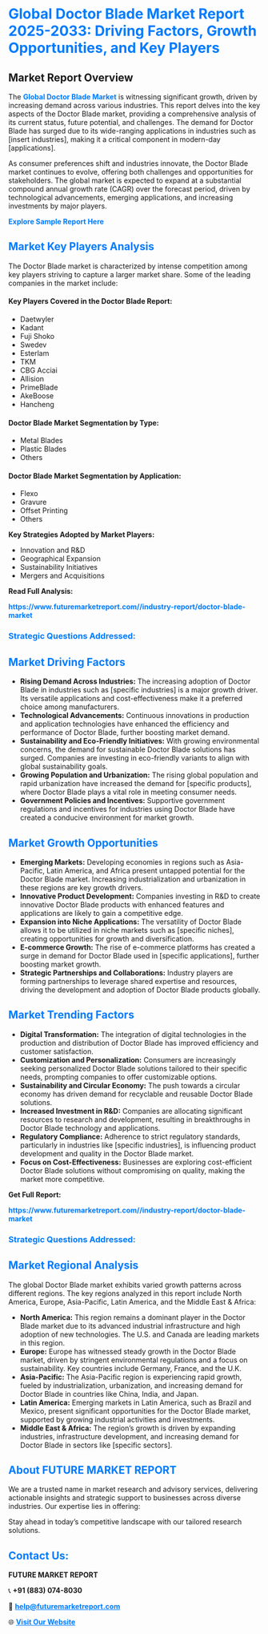 <h1 style="color: #007BFF;">Global Doctor Blade Market Report 2025-2033: Driving Factors, Growth Opportunities, and Key Players</h1>

<section id="overview">
<h2>Market Report Overview</h2>
<p>The <a href="https://www.futuremarketreport.com//industry-report/doctor-blade-market" style="color: #007BFF; text-decoration: none;"><strong>Global Doctor Blade Market</strong></a> is witnessing significant growth, driven by increasing demand across various industries. This report delves into the key aspects of the Doctor Blade market, providing a comprehensive analysis of its current status, future potential, and challenges. The demand for Doctor Blade has surged due to its wide-ranging applications in industries such as [insert industries], making it a critical component in modern-day [applications].</p>
<p>As consumer preferences shift and industries innovate, the Doctor Blade market continues to evolve, offering both challenges and opportunities for stakeholders. The global market is expected to expand at a substantial compound annual growth rate (CAGR) over the forecast period, driven by technological advancements, emerging applications, and increasing investments by major players.</p>
</section>

<section id="overview">
<p><a href="https://www.futuremarketreport.com//request-sample/reportId=61207" style="color: #007BFF; text-decoration: none;"><strong>Explore Sample Report Here</strong></a></p>
</section>

<section id="key-players">
<h2 style="color: #007BFF;">Market Key Players Analysis</h2>
<p>The Doctor Blade market is characterized by intense competition among key players striving to capture a larger market share. Some of the leading companies in the market include:</p>
<h4>Key Players Covered in the Doctor Blade Report:</h4>
<ul><li>Daetwyler</li><li>Kadant</li><li>Fuji Shoko</li><li>Swedev</li><li>Esterlam</li><li>TKM</li><li>CBG Acciai</li><li>Allision</li><li>PrimeBlade</li><li>AkeBoose</li><li>Hancheng</li></ul>
<h4>Doctor Blade Market Segmentation by Type:</h4>
<ul><li>Metal Blades</li><li>Plastic Blades</li><li>Others</li></ul>

<h4>Doctor Blade Market Segmentation by Application:</h4>
<ul><li>Flexo</li><li>Gravure</li><li>Offset Printing</li><li>Others</li></ul>
<p><strong>Key Strategies Adopted by Market Players:</strong></p>
<ul>
<li>Innovation and R&D</li>
<li>Geographical Expansion</li>
<li>Sustainability Initiatives</li>
<li>Mergers and Acquisitions</li>
</ul>
</section>

<section>
<p><strong>Read Full Analysis: </strong></p><a href="https://www.futuremarketreport.com//industry-report/doctor-blade-market" style="color: #007BFF; text-decoration: none;"><strong>https://www.futuremarketreport.com//industry-report/doctor-blade-market</strong></a>
<h3 style="color: #007BFF;">Strategic Questions Addressed:</h3>
</section>

<section id="driving-factors">
<h2 style="color: #007BFF;">Market Driving Factors</h2>
<ul>
<li><strong>Rising Demand Across Industries:</strong> The increasing adoption of Doctor Blade in industries such as [specific industries] is a major growth driver. Its versatile applications and cost-effectiveness make it a preferred choice among manufacturers.</li>
<li><strong>Technological Advancements:</strong> Continuous innovations in production and application technologies have enhanced the efficiency and performance of Doctor Blade, further boosting market demand.</li>
<li><strong>Sustainability and Eco-Friendly Initiatives:</strong> With growing environmental concerns, the demand for sustainable Doctor Blade solutions has surged. Companies are investing in eco-friendly variants to align with global sustainability goals.</li>
<li><strong>Growing Population and Urbanization:</strong> The rising global population and rapid urbanization have increased the demand for [specific products], where Doctor Blade plays a vital role in meeting consumer needs.</li>
<li><strong>Government Policies and Incentives:</strong> Supportive government regulations and incentives for industries using Doctor Blade have created a conducive environment for market growth.</li>
</ul>
</section>

<section id="growth-opportunities">
<h2 style="color: #007BFF;">Market Growth Opportunities</h2>
<ul>
<li><strong>Emerging Markets:</strong> Developing economies in regions such as Asia-Pacific, Latin America, and Africa present untapped potential for the Doctor Blade market. Increasing industrialization and urbanization in these regions are key growth drivers.</li>
<li><strong>Innovative Product Development:</strong> Companies investing in R&D to create innovative Doctor Blade products with enhanced features and applications are likely to gain a competitive edge.</li>
<li><strong>Expansion into Niche Applications:</strong> The versatility of Doctor Blade allows it to be utilized in niche markets such as [specific niches], creating opportunities for growth and diversification.</li>
<li><strong>E-commerce Growth:</strong> The rise of e-commerce platforms has created a surge in demand for Doctor Blade used in [specific applications], further boosting market growth.</li>
<li><strong>Strategic Partnerships and Collaborations:</strong> Industry players are forming partnerships to leverage shared expertise and resources, driving the development and adoption of Doctor Blade products globally.</li>
</ul>
</section>

<section id="trending-factors">
<h2 style="color: #007BFF;">Market Trending Factors</h2>
<ul>
<li><strong>Digital Transformation:</strong> The integration of digital technologies in the production and distribution of Doctor Blade has improved efficiency and customer satisfaction.</li>
<li><strong>Customization and Personalization:</strong> Consumers are increasingly seeking personalized Doctor Blade solutions tailored to their specific needs, prompting companies to offer customizable options.</li>
<li><strong>Sustainability and Circular Economy:</strong> The push towards a circular economy has driven demand for recyclable and reusable Doctor Blade solutions.</li>
<li><strong>Increased Investment in R&D:</strong> Companies are allocating significant resources to research and development, resulting in breakthroughs in Doctor Blade technology and applications.</li>
<li><strong>Regulatory Compliance:</strong> Adherence to strict regulatory standards, particularly in industries like [specific industries], is influencing product development and quality in the Doctor Blade market.</li>
<li><strong>Focus on Cost-Effectiveness:</strong> Businesses are exploring cost-efficient Doctor Blade solutions without compromising on quality, making the market more competitive.</li>
</ul>
</section>

<section>
<p><strong>Get Full Report: </strong></p><a href="https://www.futuremarketreport.com//industry-report/doctor-blade-market" style="color: #007BFF; text-decoration: none;"><strong>https://www.futuremarketreport.com//industry-report/doctor-blade-market</strong></a>
<h3 style="color: #007BFF;">Strategic Questions Addressed:</h3>
</section>


<section id="regional-analysis">
<h2 style="color: #007BFF;">Market Regional Analysis</h2>
<p>The global Doctor Blade market exhibits varied growth patterns across different regions. The key regions analyzed in this report include North America, Europe, Asia-Pacific, Latin America, and the Middle East & Africa:</p>
<ul>
<li><strong>North America:</strong> This region remains a dominant player in the Doctor Blade market due to its advanced industrial infrastructure and high adoption of new technologies. The U.S. and Canada are leading markets in this region.</li>
<li><strong>Europe:</strong> Europe has witnessed steady growth in the Doctor Blade market, driven by stringent environmental regulations and a focus on sustainability. Key countries include Germany, France, and the U.K.</li>
<li><strong>Asia-Pacific:</strong> The Asia-Pacific region is experiencing rapid growth, fueled by industrialization, urbanization, and increasing demand for Doctor Blade in countries like China, India, and Japan.</li>
<li><strong>Latin America:</strong> Emerging markets in Latin America, such as Brazil and Mexico, present significant opportunities for the Doctor Blade market, supported by growing industrial activities and investments.</li>
<li><strong>Middle East & Africa:</strong> The region’s growth is driven by expanding industries, infrastructure development, and increasing demand for Doctor Blade in sectors like [specific sectors].</li>
</ul>
</section>

<footer>
<h2 style="color: #007BFF;">About FUTURE MARKET REPORT</h2>
<p>We are a trusted name in market research and advisory services, delivering actionable insights and strategic support to businesses across diverse industries. Our expertise lies in offering:</p>

<p>Stay ahead in today’s competitive landscape with our tailored research solutions.</p>

<h2 style="color: #007BFF;">Contact Us:</h2>
<p><strong>FUTURE MARKET REPORT</strong></p>
<p>📞 <strong>+91 (883) 074-8030</strong></p>
<p>📧 <strong><a href="mailto:help@futuremarketreport.com" style="color: #007BFF;">help@futuremarketreport.com</a></strong></p>
<p>🌐 <strong><a href="https://www.futuremarketreport.com/" style="color: #007BFF;">Visit Our Website</a></strong></p>
</footer>